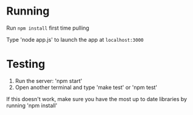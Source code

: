 Running
================
Run `npm install` first time pulling

Type 'node app.js' to launch the app at `localhost:3000`

Testing
==============
1. Run the server: 'npm start'
2. Open another terminal and type 'make test' or 'npm test'

If this doesn't work, make sure you have the most up to date libraries by running 'npm install'
